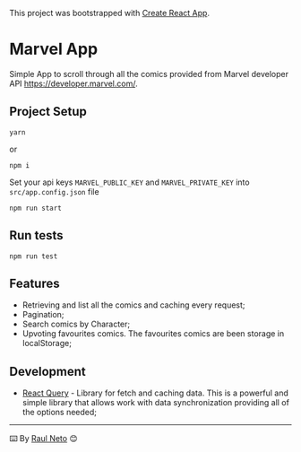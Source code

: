 This project was bootstrapped with [Create React App](https://github.com/facebook/create-react-app).

# Marvel App 

Simple App to scroll through all the comics provided from Marvel developer API https://developer.marvel.com/.

## Project Setup

```
yarn
```
or
```
npm i
```

Set your api keys `MARVEL_PUBLIC_KEY` and `MARVEL_PRIVATE_KEY` into `src/app.config.json` file

```
npm run start
```

## Run tests

```
npm run test
```

## Features

* Retrieving and list all the comics and caching every request;
* Pagination;
* Search comics by Character;
* Upvoting favourites comics. The favourites comics are been storage in localStorage;


## Development

* [React Query](https://react-query.tanstack.com/) - Library for fetch and caching data. This is a powerful and simple library that allows work with data synchronization providing all of the options needed;


---
⌨️ By [Raul Neto](https://github.com/raulneto/) 😊
